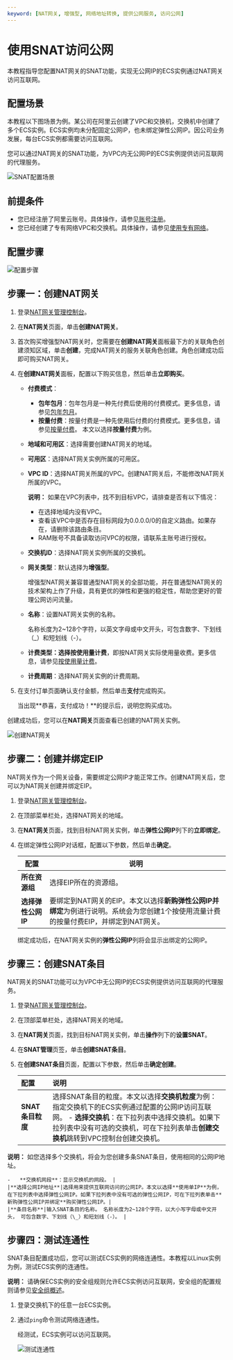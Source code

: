 ```yaml
---
keyword: [NAT网关, 增强型, 网络地址转换, 提供公网服务, 访问公网]
---
```


# 使用SNAT访问公网

本教程指导您配置NAT网关的SNAT功能，实现无公网IP的ECS实例通过NAT网关访问互联网。

## 配置场景

本教程以下图场景为例。某公司在阿里云创建了VPC和交换机，交换机中创建了多个ECS实例。ECS实例均未分配固定公网IP，也未绑定弹性公网IP。因公司业务发展，每台ECS实例都需要访问互联网。

您可以通过NAT网关的SNAT功能，为VPC内无公网IP的ECS实例提供访问互联网的代理服务。

![SNAT配置场景](https://static-aliyun-doc.oss-accelerate.aliyuncs.com/assets/img/zh-CN/1371359951/p149166.png)

## 前提条件

-   您已经注册了阿里云账号。具体操作，请参见[账号注册](https://account.aliyun.com/register/register.htm)。
-   您已经创建了专有网络VPC和交换机。具体操作，请参见[使用专有网络](/cn.zh-CN/专有网络和交换机/使用专有网络.md)。

## 配置步骤

![配置步骤](https://static-aliyun-doc.oss-accelerate.aliyuncs.com/assets/img/zh-CN/1371359951/p149588.png)

## 步骤一：创建NAT网关

1.  登录[NAT网关管理控制台](https://vpc.console.aliyun.com/nat)。

2.  在**NAT网关**页面，单击**创建NAT网关**。

3.  首次购买增强型NAT网关时，您需要在**创建NAT网关**面板最下方的关联角色创建须知区域，单击**创建**，完成NAT网关的服务关联角色创建。角色创建成功后即可购买NAT网关。

4.  在**创建NAT网关**面板，配置以下购买信息，然后单击**立即购买**。

    -   **付费模式**：

        -   **包年包月**：包年包月是一种先付费后使用的付费模式。更多信息，请参见[包年包月](/cn.zh-CN/购买指南/包年包月.md)。
        -   **按量付费**：按量付费是一种先使用后付费的付费模式。更多信息，请参见[按量付费](/cn.zh-CN/购买指南/按量付费.md)。
        本文以选择**按量付费**为例。

    -   **地域和可用区**：选择需要创建NAT网关的地域。
    -   **可用区**：选择NAT网关实例所属的可用区。
    -   **VPC ID**：选择NAT网关所属的VPC。创建NAT网关后，不能修改NAT网关所属的VPC。

        **说明：** 如果在VPC列表中，找不到目标VPC，请排查是否有以下情况：

        -   在选择地域内没有VPC。
        -   查看该VPC中是否存在目标网段为0.0.0.0/0的自定义路由。如果存在，请删除该路由条目。
        -   RAM账号不具备读取访问VPC的权限，请联系主账号进行授权。
    -   **交换机ID**：选择NAT网关实例所属的交换机。
    -   **网关类型**：默认选择为**增强型**。

        增强型NAT网关兼容普通型NAT网关的全部功能，并在普通型NAT网关的技术架构上作了升级，具有更优的弹性和更强的稳定性，帮助您更好的管理公网访问流量。

    -   **名称**：设置NAT网关实例的名称。

        名称长度为2~128个字符，以英文字母或中文开头，可包含数字、下划线（\_）和短划线（-）。

    -   **计费类型：**选择**按使用量计费**，即按NAT网关实际使用量收费。更多信息，请参见[按使用量计费](/cn.zh-CN/购买指南/按量付费.mdsection_v5g_sue_5bj)。
    -   **计费周期**：选择NAT网关实例的计费周期。
5.  在支付订单页面确认支付金额，然后单击**支付**完成购买。

    当出现**恭喜，支付成功！**的提示后，说明您购买成功。


创建成功后，您可以在**NAT网关**页面查看已创建的NAT网关实例。

![创建NAT网关](https://static-aliyun-doc.oss-accelerate.aliyuncs.com/assets/img/zh-CN/2007960161/p224758.png)

## 步骤二：创建并绑定EIP

NAT网关作为一个网关设备，需要绑定公网IP才能正常工作。创建NAT网关后，您可以为NAT网关创建并绑定EIP。

1.  登录[NAT网关管理控制台](https://vpc.console.aliyun.com/nat)。

2.  在顶部菜单栏处，选择NAT网关的地域。

3.  在**NAT网关**页面，找到目标NAT网关实例，单击**弹性公网IP**列下的**立即绑定**。

4.  在绑定弹性公网IP对话框，配置以下参数，然后单击**确定**。

    |配置|说明|
    |--|--|
    |**所在资源组**|选择EIP所在的资源组。|
    |**选择弹性公网IP**|要绑定到NAT网关的EIP。本文以选择**新购弹性公网IP并绑定**为例进行说明。系统会为您创建1个按使用流量计费的按量付费EIP，并绑定到NAT网关。 |

    绑定成功后，在NAT网关实例的**弹性公网IP**列将会显示出绑定的公网IP。


## 步骤三：创建SNAT条目

NAT网关的SNAT功能可以为VPC中无公网IP的ECS实例提供访问互联网的代理服务。

1.  登录[NAT网关管理控制台](https://vpc.console.aliyun.com/nat)。

2.  在顶部菜单栏处，选择NAT网关的地域。

3.  在**NAT网关**页面，找到目标NAT网关实例，单击**操作**列下的**设置SNAT**。

4.  在**SNAT管理**页签，单击**创建SNAT条目**。

5.  在**创建SNAT条目**页面，配置以下参数，然后单击**确定创建**。

    |配置|说明|
    |:-|:-|
    |**SNAT条目粒度**|选择SNAT条目的粒度。本文以选择**交换机粒度**为例：指定交换机下的ECS实例通过配置的公网IP访问互联网。    -   **选择交换机**：在下拉列表中选择交换机。如果下拉列表中没有可选的交换机，可在下拉列表单击**创建交换机**跳转到VPC控制台创建交换机。

**说明：** 如您选择多个交换机，将会为您创建多条SNAT条目，使用相同的公网IP地址。

    -   **交换机网段**：显示交换机的网段。 |
    |**选择公网IP地址**|选择用来提供互联网访问的公网IP。本文以选择**使用单IP**为例，在下拉列表中选择弹性公网IP。如果下拉列表中没有可选的弹性公网IP，可在下拉列表单击**新购弹性公网IP并绑定**购买弹性公网IP。|
    |**条目名称**|输入SNAT条目的名称。 名称长度为2~128个字符，以大小写字母或中文开头， 可包含数字、下划线（\_）和短划线（-）。 |


## 步骤四：测试连通性

SNAT条目配置成功后，您可以测试ECS实例的网络连通性。本教程以Linux实例为例，测试ECS实例的连通性。

**说明：** 请确保ECS实例的安全组规则允许ECS实例访问互联网，安全组的配置规则请参见[安全组概述](/cn.zh-CN/安全/安全组/安全组概述.md)。

1.  登录交换机下的任意一台ECS实例。

2.  通过`ping`命令测试网络连通性。

    经测试，ECS实例可以访问互联网。

    ![测试连通性](https://static-aliyun-doc.oss-accelerate.aliyuncs.com/assets/img/zh-CN/1371359951/p149291.png)


